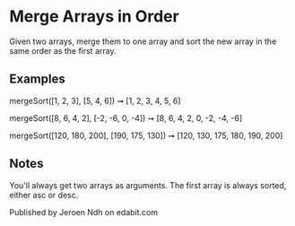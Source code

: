 # Merge Arrays in Order

Given two arrays, merge them to one array and sort the new array in the same order as the first array.

## Examples

mergeSort([1, 2, 3], [5, 4, 6]) ➞ [1, 2, 3, 4, 5, 6]

mergeSort([8, 6, 4, 2], [-2, -6, 0, -4]) ➞ [8, 6, 4, 2, 0, -2, -4, -6]

mergeSort([120, 180, 200], [190, 175, 130]) ➞ [120, 130, 175, 180, 190, 200]

## Notes

You'll always get two arrays as arguments.
The first array is always sorted, either asc or desc.

Published by Jeroen Ndh on edabit.com
